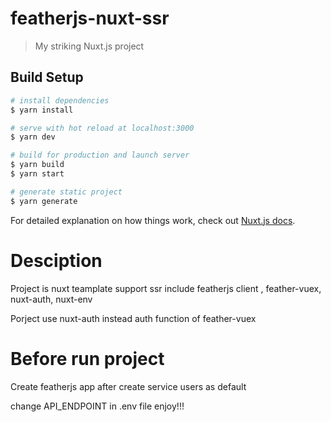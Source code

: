 # featherjs-nuxt-ssr

> My striking Nuxt.js project

## Build Setup

``` bash
# install dependencies
$ yarn install

# serve with hot reload at localhost:3000
$ yarn dev

# build for production and launch server
$ yarn build
$ yarn start

# generate static project
$ yarn generate
```

For detailed explanation on how things work, check out [Nuxt.js docs](https://nuxtjs.org).

# Desciption

Project is nuxt teamplate support ssr include featherjs client , feather-vuex, nuxt-auth, nuxt-env

Porject use nuxt-auth instead auth function of feather-vuex

# Before run project
Create featherjs app after create service users as default

change API_ENDPOINT in .env file
enjoy!!!
